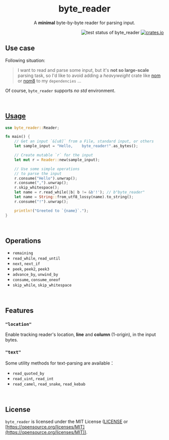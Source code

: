 <h1 align="center">byte_reader</h1>
<p align="center">A <strong>minimal</strong> byte-by-byte reader for parsing input.</p>

<div align="right">
    <img alt="test status of byte_reader" src="https://github.com/kana-rus/byte_reader/actions/workflows/test.yml/badge.svg"/>
    <a href="https://crates.io/crates/byte_reader"><img alt="crates.io" src="https://img.shields.io/crates/v/byte_reader" /></a>
</div>

## Use case
Following situation:

> I want to read and parse some input, but it's **not so large-scale** parsing task, so I'd like to avoid adding a *heavyweight* crate like [nom](https://crates.io/crates/nom) or [nom8](https://crates.io/crates/nom8) to my `dependencies` ...

Of course, `byte_reader` supports *no std* environment.

<br/>

<h2><a href="https://github.com/kana-rus/byte_reader/blob/main/examples/usage.rs">Usage</a></h2>

```rust
use byte_reader::Reader;

fn main() {
    // Get an input `&[u8]` from a File, standard input, or others
    let sample_input = "Hello,    byte_reader!".as_bytes();

    // Create mutable `r` for the input
    let mut r = Reader::new(sample_input);

    // Use some simple operations
    // to parse the input
    r.consume("Hello").unwrap();
    r.consume(",").unwrap();
    r.skip_whitespace();
    let name = r.read_while(|b| b != &b'!'); // b"byte_reader"
    let name = String::from_utf8_lossy(name).to_string();
    r.consume("!").unwrap();

    println!("Greeted to `{name}`.");
}
```

<br/>

## Operations
- `remaining`
- `read_while`, `read_until`
- `next`, `next_if`
- `peek`, `peek2`, `peek3`
- `advance_by`, `unwind_by`
- `consume`, `consume_oneof`
- `skip_while`, `skip_whitespace`

<br/>

## Features

### `"location"`

Enable tracking reader's location, **line** and **column** (1-origin), in the input bytes.

### `"text"`

Some utility methods for text-parsing are available：

- `read_quoted_by`
- `read_uint`, `read_int`
- `read_camel`, `read_snake`, `read_kebab`

<br/>

## License
`byte_reader` is licensed under the MIT License ([LICENSE](https://github.com/kana-rus/byte_reader/blob/main/LICENSE) or [https://opensource.org/licenses/MIT](https://opensource.org/licenses/MIT)).